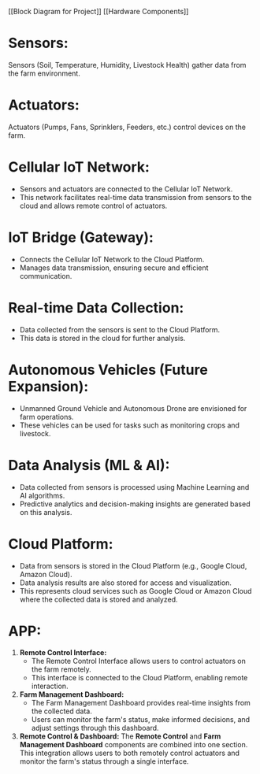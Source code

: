 [[Block Diagram for  Project]]
[[Hardware Components]]

# Sensors:

Sensors (Soil, Temperature, Humidity, Livestock Health) gather data from the farm environment.

# Actuators:

Actuators (Pumps, Fans, Sprinklers, Feeders, etc.) control devices on the farm.

# Cellular IoT Network:

- Sensors and actuators are connected to the Cellular IoT Network.
- This network facilitates real-time data transmission from sensors to the cloud and allows remote control of actuators.

# IoT Bridge (Gateway):

- Connects the Cellular IoT Network to the Cloud Platform.
- Manages data transmission, ensuring secure and efficient communication.

# Real-time Data Collection:

- Data collected from the sensors is sent to the Cloud Platform.
- This data is stored in the cloud for further analysis.

# **Autonomous Vehicles (Future Expansion):**

- Unmanned Ground Vehicle and Autonomous Drone are envisioned for farm operations.
- These vehicles can be used for tasks such as monitoring crops and livestock.

# **Data Analysis (ML & AI):**

- Data collected from sensors is processed using Machine Learning and AI algorithms.
- Predictive analytics and decision-making insights are generated based on this analysis.

# **Cloud Platform:**

- Data from sensors is stored in the Cloud Platform (e.g., Google Cloud, Amazon Cloud).
- Data analysis results are also stored for access and visualization.
- This represents cloud services such as Google Cloud or Amazon Cloud where the collected data is stored and analyzed.

# APP:
1. **Remote Control Interface:**
    - The Remote Control Interface allows users to control actuators on the farm remotely.
    - This interface is connected to the Cloud Platform, enabling remote interaction.
2. **Farm Management Dashboard:**
    - The Farm Management Dashboard provides real-time insights from the collected data.
    - Users can monitor the farm's status, make informed decisions, and adjust settings through this dashboard.
3. **Remote Control & Dashboard:** The **Remote Control** and **Farm Management Dashboard** components are combined into one section. This integration allows users to both remotely control actuators and monitor the farm's status through a single interface.
